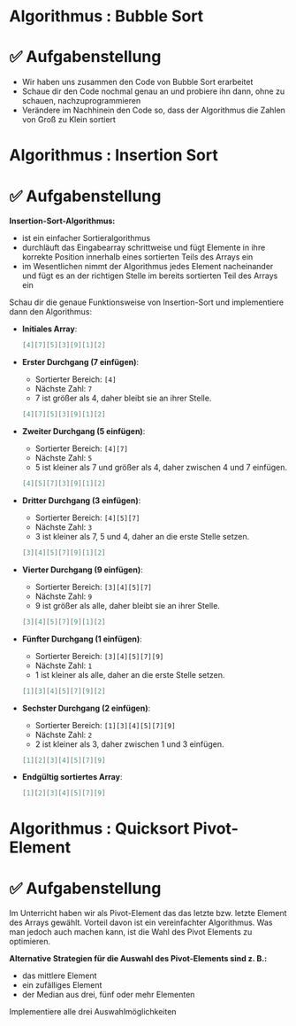 # Algorithmus : Bubble Sort

# ✅ Aufgabenstellung

- Wir haben uns zusammen den Code von Bubble Sort erarbeitet
- Schaue dir den Code nochmal genau an und probiere ihn dann, ohne zu schauen, nachzuprogrammieren
- Verändere im Nachhinein den Code so, dass der Algorithmus die Zahlen von Groß zu Klein sortiert

# Algorithmus : Insertion Sort

# ✅ Aufgabenstellung

**Insertion-Sort-Algorithmus:**

- ist ein einfacher Sortieralgorithmus
- durchläuft das Eingabearray schrittweise und fügt Elemente in ihre korrekte Position innerhalb eines sortierten Teils
  des Arrays ein
- im Wesentlichen nimmt der Algorithmus jedes Element nacheinander und fügt es an der richtigen Stelle im bereits
  sortierten Teil des Arrays ein

Schau dir die genaue Funktionsweise von Insertion-Sort und implementiere dann den Algorithmus:

- **Initiales Array**:

    ```java
    [4][7][5][3][9][1][2]
    ```

- **Erster Durchgang (7 einfügen)**:
    - Sortierter Bereich: `[4]`
    - Nächste Zahl: `7`
    - 7 ist größer als 4, daher bleibt sie an ihrer Stelle.

    ```java
    [4][7][5][3][9][1][2]
    ```

- **Zweiter Durchgang (5 einfügen)**:
    - Sortierter Bereich: `[4][7]`
    - Nächste Zahl: `5`
    - 5 ist kleiner als 7 und größer als 4, daher zwischen 4 und 7 einfügen.

    ```java
    [4][5][7][3][9][1][2]
    ```

- **Dritter Durchgang (3 einfügen)**:
    - Sortierter Bereich: `[4][5][7]`
    - Nächste Zahl: `3`
    - 3 ist kleiner als 7, 5 und 4, daher an die erste Stelle setzen.

    ```java
    [3][4][5][7][9][1][2]
    ```

- **Vierter Durchgang (9 einfügen)**:
    - Sortierter Bereich: `[3][4][5][7]`
    - Nächste Zahl: `9`
    - 9 ist größer als alle, daher bleibt sie an ihrer Stelle.

    ```java
    [3][4][5][7][9][1][2]
    ```

- **Fünfter Durchgang (1 einfügen)**:
    - Sortierter Bereich: `[3][4][5][7][9]`
    - Nächste Zahl: `1`
    - 1 ist kleiner als alle, daher an die erste Stelle setzen.

    ```java
    [1][3][4][5][7][9][2]
    ```

- **Sechster Durchgang (2 einfügen)**:
    - Sortierter Bereich: `[1][3][4][5][7][9]`
    - Nächste Zahl: `2`
    - 2 ist kleiner als 3, daher zwischen 1 und 3 einfügen.

    ```java
    [1][2][3][4][5][7][9]
    ```

- **Endgültig sortiertes Array**:

    ```java
    [1][2][3][4][5][7][9]
    ```

# Algorithmus : Quicksort Pivot-Element

# ✅ Aufgabenstellung

Im Unterricht haben wir als Pivot-Element das das letzte bzw. letzte Element des Arrays gewählt. Vorteil davon ist ein
vereinfachter Algorithmus. Was man jedoch auch machen kann, ist die Wahl des Pivot Elements zu optimieren.

**Alternative Strategien für die Auswahl des Pivot-Elements sind z. B.:**

- das mittlere Element
- ein zufälliges Element
- der Median aus drei, fünf oder mehr Elementen

Implementiere alle drei Auswahlmöglichkeiten 

